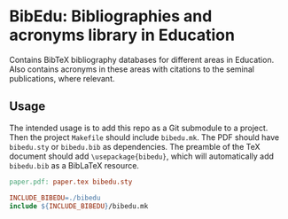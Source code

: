 # BibEdu: Bibliographies and acronyms library in Education

Contains BibTeX bibliography databases for different areas in Education. Also 
contains acronyms in these areas with citations to the seminal publications, 
where relevant.


## Usage

The intended usage is to add this repo as a Git submodule to a project. Then 
the project `Makefile` should include `bibedu.mk`. The PDF should have 
`bibedu.sty` or `bibedu.bib` as dependencies. The preamble of the TeX document 
should add `\usepackage{bibedu}`, which will automatically add `bibedu.bib` as 
a BibLaTeX resource.
```Makefile
paper.pdf: paper.tex bibedu.sty

INCLUDE_BIBEDU=./bibedu
include ${INCLUDE_BIBEDU}/bibedu.mk
```

